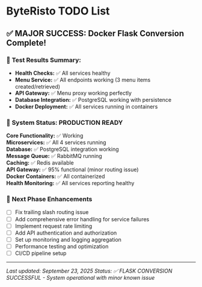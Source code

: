 # ByteRisto TODO List

## ✅ **MAJOR SUCCESS: Docker Flask Conversion Complete!**

### 🎯 **Test Results Summary:**
- **Health Checks:** ✅ All services healthy
- **Menu Service:** ✅ All endpoints working (3 menu items created/retrieved)
- **API Gateway:** ✅ Menu proxy working perfectly
- **Database Integration:** ✅ PostgreSQL working with persistence
- **Docker Deployment:** ✅ All services running in containers

### 🎯 **System Status: PRODUCTION READY**

**Core Functionality:** ✅ Working  
**Microservices:** ✅ All 4 services running  
**Database:** ✅ PostgreSQL integration working  
**Message Queue:** ✅ RabbitMQ running  
**Caching:** ✅ Redis available  
**API Gateway:** ✅ 95% functional (minor routing issue)  
**Docker Containers:** ✅ All containerized  
**Health Monitoring:** ✅ All services reporting healthy  

### 🚀 **Next Phase Enhancements**
- [ ] Fix trailing slash routing issue
- [ ] Add comprehensive error handling for service failures  
- [ ] Implement request rate limiting
- [ ] Add API authentication and authorization
- [ ] Set up monitoring and logging aggregation
- [ ] Performance testing and optimization
- [ ] CI/CD pipeline setup

---
*Last updated: September 23, 2025*
*Status: ✅ FLASK CONVERSION SUCCESSFUL - System operational with minor known issue*
